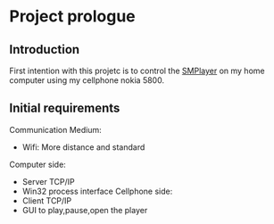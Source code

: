 # Project prologue #

## Introduction ##

First intention with this projetc is to control the [SMPlayer](http://smplayer.berlios.de/index.php) on my home computer using my cellphone nokia 5800.


## Initial requirements ##

Communication Medium:
  * Wifi: More distance and standard

Computer side:
  * Server TCP/IP
  * Win32 process interface
Cellphone side:
  * Client TCP/IP
  * GUI to play,pause,open the player